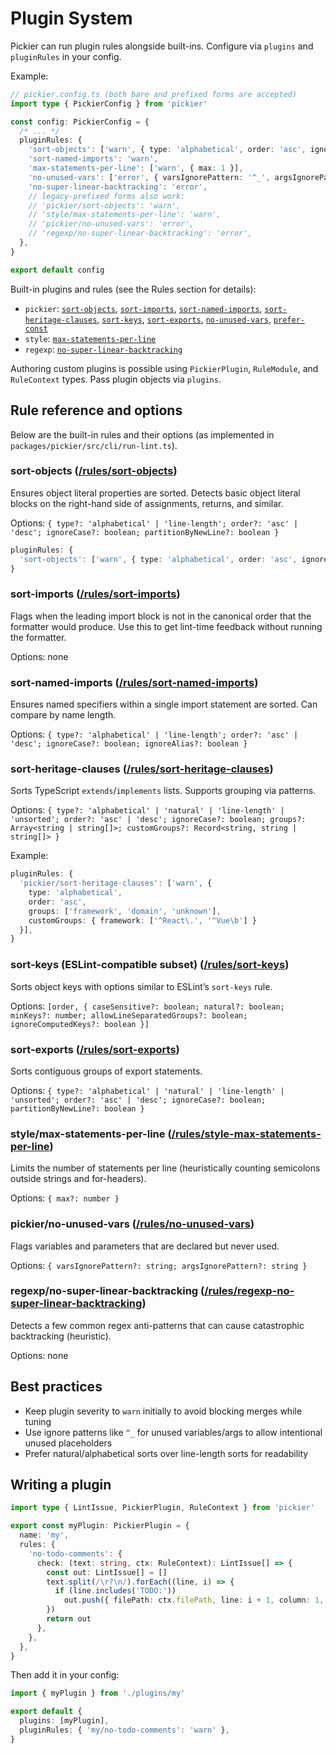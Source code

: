 # Plugin System

Pickier can run plugin rules alongside built-ins. Configure via `plugins` and `pluginRules` in your config.

Example:

```ts
// pickier.config.ts (both bare and prefixed forms are accepted)
import type { PickierConfig } from 'pickier'

const config: PickierConfig = {
  /* ... */
  pluginRules: {
    'sort-objects': ['warn', { type: 'alphabetical', order: 'asc', ignoreCase: true }],
    'sort-named-imports': 'warn',
    'max-statements-per-line': ['warn', { max: 1 }],
    'no-unused-vars': ['error', { varsIgnorePattern: '^_', argsIgnorePattern: '^_' }],
    'no-super-linear-backtracking': 'error',
    // legacy-prefixed forms also work:
    // 'pickier/sort-objects': 'warn',
    // 'style/max-statements-per-line': 'warn',
    // 'pickier/no-unused-vars': 'error',
    // 'regexp/no-super-linear-backtracking': 'error',
  },
}

export default config
```

Built-in plugins and rules (see the Rules section for details):

- `pickier`: [`sort-objects`](/rules/pickier-sort-objects), [`sort-imports`](/rules/pickier-sort-imports), [`sort-named-imports`](/rules/pickier-sort-named-imports), [`sort-heritage-clauses`](/rules/pickier-sort-heritage-clauses), [`sort-keys`](/rules/sort-keys), [`sort-exports`](/rules/sort-exports), [`no-unused-vars`](/rules/no-unused-vars), [`prefer-const`](/rules/prefer-const)
- `style`: [`max-statements-per-line`](/rules/style-max-statements-per-line)
- `regexp`: [`no-super-linear-backtracking`](/rules/regexp-no-super-linear-backtracking)

Authoring custom plugins is possible using `PickierPlugin`, `RuleModule`, and `RuleContext` types. Pass plugin objects via `plugins`.

## Rule reference and options

Below are the built-in rules and their options (as implemented in `packages/pickier/src/cli/run-lint.ts`).

### sort-objects ([/rules/sort-objects](/rules/sort-objects))

Ensures object literal properties are sorted. Detects basic object literal blocks on the right-hand side of assignments, returns, and similar.

Options: `{ type?: 'alphabetical' | 'line-length'; order?: 'asc' | 'desc'; ignoreCase?: boolean; partitionByNewLine?: boolean }`

```ts
pluginRules: {
  'sort-objects': ['warn', { type: 'alphabetical', order: 'asc', ignoreCase: true }],
}
```

### sort-imports ([/rules/sort-imports](/rules/sort-imports))

Flags when the leading import block is not in the canonical order that the formatter would produce. Use this to get lint-time feedback without running the formatter.

Options: none

### sort-named-imports ([/rules/sort-named-imports](/rules/sort-named-imports))

Ensures named specifiers within a single import statement are sorted. Can compare by name length.

Options: `{ type?: 'alphabetical' | 'line-length'; order?: 'asc' | 'desc'; ignoreCase?: boolean; ignoreAlias?: boolean }`

### sort-heritage-clauses ([/rules/sort-heritage-clauses](/rules/sort-heritage-clauses))

Sorts TypeScript `extends`/`implements` lists. Supports grouping via patterns.

Options: `{ type?: 'alphabetical' | 'natural' | 'line-length' | 'unsorted'; order?: 'asc' | 'desc'; ignoreCase?: boolean; groups?: Array<string | string[]>; customGroups?: Record<string, string | string[]> }`

Example:

```ts
pluginRules: {
  'pickier/sort-heritage-clauses': ['warn', {
    type: 'alphabetical',
    order: 'asc',
    groups: ['framework', 'domain', 'unknown'],
    customGroups: { framework: ['^React\.', '^Vue\b'] }
  }],
}
```

### sort-keys (ESLint-compatible subset) ([/rules/sort-keys](/rules/sort-keys))

Sorts object keys with options similar to ESLint’s `sort-keys` rule.

Options: `[order, { caseSensitive?: boolean; natural?: boolean; minKeys?: number; allowLineSeparatedGroups?: boolean; ignoreComputedKeys?: boolean }]`

### sort-exports ([/rules/sort-exports](/rules/sort-exports))

Sorts contiguous groups of export statements.

Options: `{ type?: 'alphabetical' | 'natural' | 'line-length' | 'unsorted'; order?: 'asc' | 'desc'; ignoreCase?: boolean; partitionByNewLine?: boolean }`

### style/max-statements-per-line ([/rules/style-max-statements-per-line](/rules/style-max-statements-per-line))

Limits the number of statements per line (heuristically counting semicolons outside strings and for-headers).

Options: `{ max?: number }`

### pickier/no-unused-vars ([/rules/no-unused-vars](/rules/no-unused-vars))

Flags variables and parameters that are declared but never used.

Options: `{ varsIgnorePattern?: string; argsIgnorePattern?: string }`

### regexp/no-super-linear-backtracking ([/rules/regexp-no-super-linear-backtracking](/rules/regexp-no-super-linear-backtracking))

Detects a few common regex anti-patterns that can cause catastrophic backtracking (heuristic).

Options: none

## Best practices

- Keep plugin severity to `warn` initially to avoid blocking merges while tuning
- Use ignore patterns like `^_` for unused variables/args to allow intentional unused placeholders
- Prefer natural/alphabetical sorts over line-length sorts for readability

## Writing a plugin

```ts
import type { LintIssue, PickierPlugin, RuleContext } from 'pickier'

export const myPlugin: PickierPlugin = {
  name: 'my',
  rules: {
    'no-todo-comments': {
      check: (text: string, ctx: RuleContext): LintIssue[] => {
        const out: LintIssue[] = []
        text.split(/\r?\n/).forEach((line, i) => {
          if (line.includes('TODO:'))
            out.push({ filePath: ctx.filePath, line: i + 1, column: 1, ruleId: 'my/no-todo-comments', message: 'Avoid TODO comments', severity: 'warning' })
        })
        return out
      },
    },
  },
}
```

Then add it in your config:

```ts
import { myPlugin } from './plugins/my'

export default {
  plugins: [myPlugin],
  pluginRules: { 'my/no-todo-comments': 'warn' },
}
```
